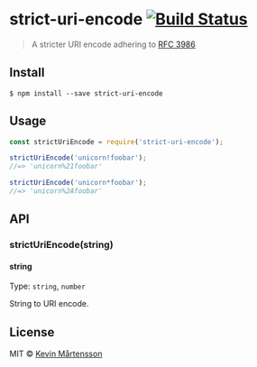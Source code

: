 # strict-uri-encode [![Build Status](https://travis-ci.org/kevva/strict-uri-encode.svg?branch=master)](https://travis-ci.org/kevva/strict-uri-encode)

> A stricter URI encode adhering to [RFC 3986](http://tools.ietf.org/html/rfc3986)

## Install

```
$ npm install --save strict-uri-encode
```

## Usage

```js
const strictUriEncode = require('strict-uri-encode');

strictUriEncode('unicorn!foobar');
//=> 'unicorn%21foobar'

strictUriEncode('unicorn*foobar');
//=> 'unicorn%2Afoobar'
```

## API

### strictUriEncode(string)

#### string

Type: `string`, `number`

String to URI encode.

## License

MIT © [Kevin Mårtensson](http://github.com/kevva)
